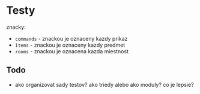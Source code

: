 # Testy

znacky:

* `commands` - znackou je oznaceny kazdy prikaz
* `items` - znackou je oznaceny kazdy predmet
* `rooms` - znackou je oznacena kazda miestnost

## Todo

* ako organizovat sady testov? ako triedy alebo ako moduly? co je lepsie?
